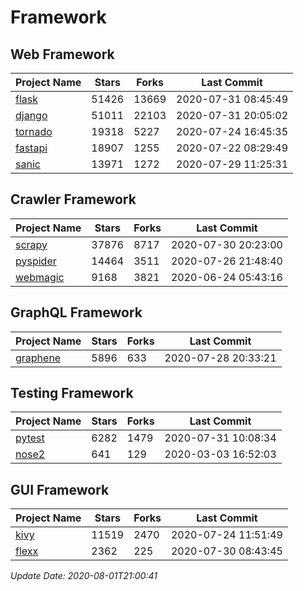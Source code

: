 # Framework

## Web Framework

| Project Name | Stars | Forks | Last Commit |
| ------------ | ----- | ----- | ----------- |
| [flask](https://github.com/pallets/flask) | 51426 | 13669 | 2020-07-31 08:45:49 |
| [django](https://github.com/django/django) | 51011 | 22103 | 2020-07-31 20:05:02 |
| [tornado](https://github.com/tornadoweb/tornado) | 19318 | 5227 | 2020-07-24 16:45:35 |
| [fastapi](https://github.com/tiangolo/fastapi) | 18907 | 1255 | 2020-07-22 08:29:49 |
| [sanic](https://github.com/huge-success/sanic) | 13971 | 1272 | 2020-07-29 11:25:31 |

## Crawler Framework

| Project Name | Stars | Forks | Last Commit |
| ------------ | ----- | ----- | ----------- |
| [scrapy](https://github.com/scrapy/scrapy) | 37876 | 8717 | 2020-07-30 20:23:00 |
| [pyspider](https://github.com/binux/pyspider) | 14464 | 3511 | 2020-07-26 21:48:40 |
| [webmagic](https://github.com/code4craft/webmagic) | 9168 | 3821 | 2020-06-24 05:43:16 |

## GraphQL Framework

| Project Name | Stars | Forks | Last Commit |
| ------------ | ----- | ----- | ----------- |
| [graphene](https://github.com/graphql-python/graphene) | 5896 | 633 | 2020-07-28 20:33:21 |

## Testing Framework

| Project Name | Stars | Forks | Last Commit |
| ------------ | ----- | ----- | ----------- |
| [pytest](https://github.com/pytest-dev/pytest) | 6282 | 1479 | 2020-07-31 10:08:34 |
| [nose2](https://github.com/nose-devs/nose2) | 641 | 129 | 2020-03-03 16:52:03 |

## GUI Framework

| Project Name | Stars | Forks | Last Commit |
| ------------ | ----- | ----- | ----------- |
| [kivy](https://github.com/kivy/kivy) | 11519 | 2470 | 2020-07-24 11:51:49 |
| [flexx](https://github.com/flexxui/flexx) | 2362 | 225 | 2020-07-30 08:43:45 |

*Update Date: 2020-08-01T21:00:41*